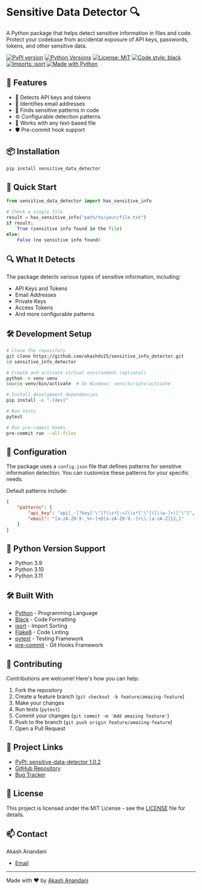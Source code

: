 # Sensitive Data Detector 🔍

A Python package that helps detect sensitive information in files and code. Protect your codebase from accidental exposure of API keys, passwords, tokens, and other sensitive data.

[![PyPI version](https://badge.fury.io/py/sensitive-data-detector.svg)](https://badge.fury.io/py/sensitive-data-detector)
[![Python Versions](https://img.shields.io/pypi/pyversions/sensitive-data-detector)](https://pypi.org/project/sensitive-data-detector)
[![License: MIT](https://img.shields.io/badge/License-MIT-yellow.svg)](https://opensource.org/licenses/MIT)
[![Code style: black](https://img.shields.io/badge/code%20style-black-000000.svg)](https://github.com/psf/black)
[![Imports: isort](https://img.shields.io/badge/%20imports-isort-%231674b1?style=flat&labelColor=ef8336)](https://pycqa.github.io/isort/)
[![Made with Python](https://img.shields.io/badge/Made%20with-Python-1f425f.svg)](https://www.python.org/)

## 🚀 Features

- 🔑 Detects API keys and tokens
- 📧 Identifies email addresses
- 🔐 Finds sensitive patterns in code
- ⚙️ Configurable detection patterns
- 📁 Works with any text-based file
- 🛡️ Pre-commit hook support

## 📦 Installation

```bash
pip install sensitive_data_detector
```

## 🎯 Quick Start

```python
from sensitive_data_detector import has_sensitive_info

# Check a single file
result = has_sensitive_info("path/to/your/file.txt")
if result:
    True (sensitive info found in the file)
else:
    False (no sensitive info found)
```

## 🔍 What It Detects

The package detects various types of sensitive information, including:

- API Keys and Tokens
- Email Addresses
- Private Keys
- Access Tokens
- And more configurable patterns

## 🛠️ Development Setup

```bash
# Clone the repository
git clone https://github.com/akashdv25/sensitive_info_detector.git
cd sensitive_info_detector

# Create and activate virtual environment (optional)
python -m venv venv
source venv/bin/activate  # On Windows: venv\Scripts\activate

# Install development dependencies
pip install -e ".[dev]"

# Run tests
pytest

# Run pre-commit hooks
pre-commit run --all-files
```

## 🔧 Configuration

The package uses a `config.json` file that defines patterns for sensitive information detection. You can customize these patterns for your specific needs.

Default patterns include:
```json
{
    "patterns": {
        "api_key": "api[_-]?key['\"]?\\s*[:=]\\s*['\"]([\\w-]+)['\"]",
        "email": "[a-zA-Z0-9._%+-]+@[a-zA-Z0-9.-]+\\.[a-zA-Z]{2,}"
    }
}
```

## 🐍 Python Version Support


- Python 3.9
- Python 3.10
- Python 3.11

## 🛠️ Built With

- [Python](https://www.python.org/) - Programming Language
- [Black](https://github.com/psf/black) - Code Formatting
- [isort](https://pycqa.github.io/isort/) - Import Sorting
- [Flake8](https://flake8.pycqa.org/) - Code Linting
- [pytest](https://docs.pytest.org/) - Testing Framework
- [pre-commit](https://pre-commit.com/) - Git Hooks Framework

## 🤝 Contributing

Contributions are welcome! Here's how you can help:

1. Fork the repository
2. Create a feature branch (`git checkout -b feature/amazing-feature`)
3. Make your changes
4. Run tests (`pytest`)
5. Commit your changes (`git commit -m 'Add amazing feature'`)
6. Push to the branch (`git push origin feature/amazing-feature`)
7. Open a Pull Request

## 🔗 Project Links

- [PyPI: sensitive-data-detector 1.0.2](https://pypi.org/project/sensitive-data-detector/1.0.2/)
- [GitHub Repository](https://github.com/akashdv25/sensitive_data_detector)
- [Bug Tracker](https://github.com/akashdv25/sensitive_data_detector/issues)

## 📝 License

This project is licensed under the MIT License - see the [LICENSE](LICENSE) file for details.


## 📫 Contact

Akash Anandani  

* [Email](akashanandani.56@gmail.com)


---

Made with ❤️ by [Akash Anandani](https://github.com/akashdv25)